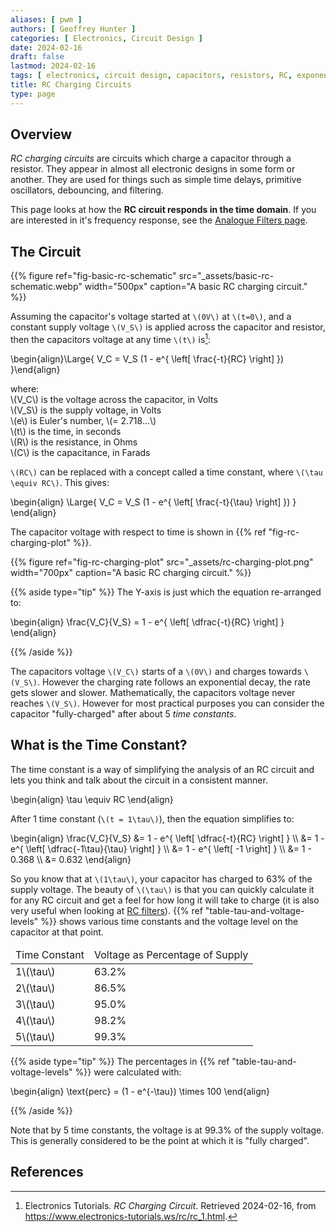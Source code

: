 ```yaml
---
aliases: [ pwm ]
authors: [ Geoffrey Hunter ]
categories: [ Electronics, Circuit Design ]
date: 2024-02-16
draft: false
lastmod: 2024-02-16
tags: [ electronics, circuit design, capacitors, resistors, RC, exponential, charging ]
title: RC Charging Circuits
type: page
---
```


## Overview

_RC charging circuits_ are circuits which charge a capacitor through a resistor. They appear in almost all electronic designs in some form or another. They are used for things such as simple time delays, primitive oscillators, debouncing, and filtering.

This page looks at how the **RC circuit responds in the time domain**. If you are interested in it's frequency response, see the [Analogue Filters page](/electronics/circuit-design/analogue-filters/).

## The Circuit

{{% figure ref="fig-basic-rc-schematic" src="_assets/basic-rc-schematic.webp" width="500px" caption="A basic RC charging circuit." %}}

Assuming the capacitor's voltage started at `\(0V\)` at `\(t=0\)`, and a constant supply voltage `\(V_S\)` is applied across the capacitor and resistor, then the capacitors voltage at any time `\(t\)` is[^electronics-tutorials-ws-rc-charging-circuit]:

<p>\begin{align}\Large{
V_C = V_S (1 - e^{ \left[ \frac{-t}{RC} \right] })
}\end{align}</p>

<p class="centered">
where:</br>
\(V_C\) is the voltage across the capacitor, in Volts</br>
\(V_S\) is the supply voltage, in Volts</br>
\(e\) is Euler's number, \(= 2.718...\)</br>
\(t\) is the time, in seconds</br>
\(R\) is the resistance, in Ohms</br>
\(C\) is the capacitance, in Farads</br>
</p>

`\(RC\)` can be replaced with a concept called a time constant, where `\(\tau \equiv RC\)`. This gives:

<p>\begin{align}
\Large{
  V_C = V_S (1 - e^{ \left[ \frac{-t}{\tau} \right] })
}
\end{align}</p>

The capacitor voltage with respect to time is shown in {{% ref "fig-rc-charging-plot" %}}. 

{{% figure ref="fig-rc-charging-plot" src="_assets/rc-charging-plot.png" width="700px" caption="A basic RC charging circuit." %}}

{{% aside type="tip" %}}
The Y-axis is just which the equation re-arranged to:

<p>\begin{align}
\frac{V_C}{V_S} = 1 - e^{ \left[ \dfrac{-t}{RC} \right] }
\end{align}</p>

{{% /aside %}}

The capacitors voltage `\(V_C\)` starts of a `\(0V\)` and charges towards `\(V_S\)`. However the charging rate follows an exponential decay, the rate gets slower and slower. Mathematically, the capacitors voltage never reaches `\(V_S\)`. However for most practical purposes you can consider the capacitor "fully-charged" after about 5 _time constants_.

## What is the Time Constant?

The time constant is a way of simplifying the analysis of an RC circuit and lets you think and talk about the circuit in a consistent manner.

<p>\begin{align}
\tau \equiv RC
\end{align}</p>

After 1 time constant (`\(t = 1\tau\)`), then the equation simplifies to:

<p>\begin{align}
\frac{V_C}{V_S} &= 1 - e^{ \left[ \dfrac{-t}{RC} \right] } \\
                &= 1 - e^{ \left[ \dfrac{-1\tau}{\tau} \right] } \\
                &= 1 - e^{ \left[ -1 \right] } \\
                &= 1 - 0.368 \\
                &= 0.632
\end{align}</p>

So you know that at `\(1\tau\)`, your capacitor has charged to 63% of the supply voltage. The beauty of `\(\tau\)` is that you can quickly calculate it for any RC circuit and get a feel for how long it will take to charge (it is also very useful when looking at [RC filters](/electronics/circuit-design/analogue-filters/)). {{% ref "table-tau-and-voltage-levels" %}} shows various time constants and the voltage level on the capacitor at that point.

<table ref="table-tau-and-voltage-levels">
  <thead>
    <tr><td>Time Constant</td>    <td>Voltage as Percentage of Supply</td></tr>
  </thead>
  <tbody>
    <tr><td>1\(\tau\)</td>        <td>63.2%</td></tr>
    <tr><td>2\(\tau\)</td>        <td>86.5%</td></tr>
    <tr><td>3\(\tau\)</td>        <td>95.0%</td></tr>
    <tr><td>4\(\tau\)</td>        <td>98.2%</td></tr>
    <tr><td>5\(\tau\)</td>        <td>99.3%</td></tr>
  </tbody>
</table>

{{% aside type="tip" %}}
The percentages in {{% ref "table-tau-and-voltage-levels" %}} were calculated with:
<p>\begin{align}
\text{perc} = (1 - e^{-\tau}) \times 100
\end{align}</p>
{{% /aside %}}

Note that by 5 time constants, the voltage is at 99.3% of the supply voltage. This is generally considered to be the point at which it is "fully charged".

## References

[^electronics-tutorials-ws-rc-charging-circuit]: Electronics Tutorials. _RC Charging Circuit_. Retrieved 2024-02-16, from https://www.electronics-tutorials.ws/rc/rc_1.html.